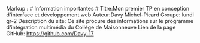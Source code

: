 Markup :  # Information importantes #
Titre:Mon premier TP en conception d'interface et développement web
Auteur:Davy Michel-Picard
Groupe: lundi gr-2
Description du site: Ce site procure des informations sur le programme d'intégration multimédia du Collège de Maisonneuve
Lien de la page GitHub: https://github.com/Davy-17